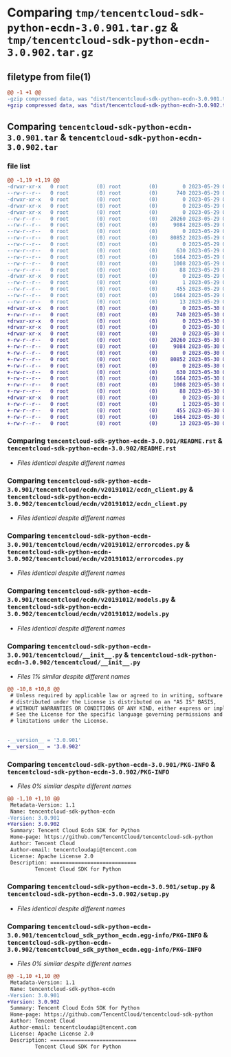 # Comparing `tmp/tencentcloud-sdk-python-ecdn-3.0.901.tar.gz` & `tmp/tencentcloud-sdk-python-ecdn-3.0.902.tar.gz`

## filetype from file(1)

```diff
@@ -1 +1 @@
-gzip compressed data, was "dist/tencentcloud-sdk-python-ecdn-3.0.901.tar", last modified: Mon May 29 02:26:58 2023, max compression
+gzip compressed data, was "dist/tencentcloud-sdk-python-ecdn-3.0.902.tar", last modified: Tue May 30 00:22:36 2023, max compression
```

## Comparing `tencentcloud-sdk-python-ecdn-3.0.901.tar` & `tencentcloud-sdk-python-ecdn-3.0.902.tar`

### file list

```diff
@@ -1,19 +1,19 @@
-drwxr-xr-x   0 root         (0) root         (0)        0 2023-05-29 02:26:58.000000 tencentcloud-sdk-python-ecdn-3.0.901/
--rw-r--r--   0 root         (0) root         (0)      740 2023-05-29 02:26:58.000000 tencentcloud-sdk-python-ecdn-3.0.901/README.rst
-drwxr-xr-x   0 root         (0) root         (0)        0 2023-05-29 02:26:58.000000 tencentcloud-sdk-python-ecdn-3.0.901/tencentcloud/
-drwxr-xr-x   0 root         (0) root         (0)        0 2023-05-29 02:26:58.000000 tencentcloud-sdk-python-ecdn-3.0.901/tencentcloud/ecdn/
-drwxr-xr-x   0 root         (0) root         (0)        0 2023-05-29 02:26:58.000000 tencentcloud-sdk-python-ecdn-3.0.901/tencentcloud/ecdn/v20191012/
--rw-r--r--   0 root         (0) root         (0)    20260 2023-05-29 02:26:58.000000 tencentcloud-sdk-python-ecdn-3.0.901/tencentcloud/ecdn/v20191012/ecdn_client.py
--rw-r--r--   0 root         (0) root         (0)     9084 2023-05-29 02:26:58.000000 tencentcloud-sdk-python-ecdn-3.0.901/tencentcloud/ecdn/v20191012/errorcodes.py
--rw-r--r--   0 root         (0) root         (0)        0 2023-05-29 02:26:58.000000 tencentcloud-sdk-python-ecdn-3.0.901/tencentcloud/ecdn/v20191012/__init__.py
--rw-r--r--   0 root         (0) root         (0)    80852 2023-05-29 02:26:58.000000 tencentcloud-sdk-python-ecdn-3.0.901/tencentcloud/ecdn/v20191012/models.py
--rw-r--r--   0 root         (0) root         (0)        0 2023-05-29 02:26:58.000000 tencentcloud-sdk-python-ecdn-3.0.901/tencentcloud/ecdn/__init__.py
--rw-r--r--   0 root         (0) root         (0)      630 2023-05-29 02:26:58.000000 tencentcloud-sdk-python-ecdn-3.0.901/tencentcloud/__init__.py
--rw-r--r--   0 root         (0) root         (0)     1664 2023-05-29 02:26:58.000000 tencentcloud-sdk-python-ecdn-3.0.901/PKG-INFO
--rw-r--r--   0 root         (0) root         (0)     1008 2023-05-29 02:26:58.000000 tencentcloud-sdk-python-ecdn-3.0.901/setup.py
--rw-r--r--   0 root         (0) root         (0)       88 2023-05-29 02:26:58.000000 tencentcloud-sdk-python-ecdn-3.0.901/setup.cfg
-drwxr-xr-x   0 root         (0) root         (0)        0 2023-05-29 02:26:58.000000 tencentcloud-sdk-python-ecdn-3.0.901/tencentcloud_sdk_python_ecdn.egg-info/
--rw-r--r--   0 root         (0) root         (0)        1 2023-05-29 02:26:58.000000 tencentcloud-sdk-python-ecdn-3.0.901/tencentcloud_sdk_python_ecdn.egg-info/dependency_links.txt
--rw-r--r--   0 root         (0) root         (0)      455 2023-05-29 02:26:58.000000 tencentcloud-sdk-python-ecdn-3.0.901/tencentcloud_sdk_python_ecdn.egg-info/SOURCES.txt
--rw-r--r--   0 root         (0) root         (0)     1664 2023-05-29 02:26:58.000000 tencentcloud-sdk-python-ecdn-3.0.901/tencentcloud_sdk_python_ecdn.egg-info/PKG-INFO
--rw-r--r--   0 root         (0) root         (0)       13 2023-05-29 02:26:58.000000 tencentcloud-sdk-python-ecdn-3.0.901/tencentcloud_sdk_python_ecdn.egg-info/top_level.txt
+drwxr-xr-x   0 root         (0) root         (0)        0 2023-05-30 00:22:36.000000 tencentcloud-sdk-python-ecdn-3.0.902/
+-rw-r--r--   0 root         (0) root         (0)      740 2023-05-30 00:22:36.000000 tencentcloud-sdk-python-ecdn-3.0.902/README.rst
+drwxr-xr-x   0 root         (0) root         (0)        0 2023-05-30 00:22:36.000000 tencentcloud-sdk-python-ecdn-3.0.902/tencentcloud/
+drwxr-xr-x   0 root         (0) root         (0)        0 2023-05-30 00:22:36.000000 tencentcloud-sdk-python-ecdn-3.0.902/tencentcloud/ecdn/
+drwxr-xr-x   0 root         (0) root         (0)        0 2023-05-30 00:22:36.000000 tencentcloud-sdk-python-ecdn-3.0.902/tencentcloud/ecdn/v20191012/
+-rw-r--r--   0 root         (0) root         (0)    20260 2023-05-30 00:22:36.000000 tencentcloud-sdk-python-ecdn-3.0.902/tencentcloud/ecdn/v20191012/ecdn_client.py
+-rw-r--r--   0 root         (0) root         (0)     9084 2023-05-30 00:22:36.000000 tencentcloud-sdk-python-ecdn-3.0.902/tencentcloud/ecdn/v20191012/errorcodes.py
+-rw-r--r--   0 root         (0) root         (0)        0 2023-05-30 00:22:36.000000 tencentcloud-sdk-python-ecdn-3.0.902/tencentcloud/ecdn/v20191012/__init__.py
+-rw-r--r--   0 root         (0) root         (0)    80852 2023-05-30 00:22:36.000000 tencentcloud-sdk-python-ecdn-3.0.902/tencentcloud/ecdn/v20191012/models.py
+-rw-r--r--   0 root         (0) root         (0)        0 2023-05-30 00:22:36.000000 tencentcloud-sdk-python-ecdn-3.0.902/tencentcloud/ecdn/__init__.py
+-rw-r--r--   0 root         (0) root         (0)      630 2023-05-30 00:22:36.000000 tencentcloud-sdk-python-ecdn-3.0.902/tencentcloud/__init__.py
+-rw-r--r--   0 root         (0) root         (0)     1664 2023-05-30 00:22:36.000000 tencentcloud-sdk-python-ecdn-3.0.902/PKG-INFO
+-rw-r--r--   0 root         (0) root         (0)     1008 2023-05-30 00:22:36.000000 tencentcloud-sdk-python-ecdn-3.0.902/setup.py
+-rw-r--r--   0 root         (0) root         (0)       88 2023-05-30 00:22:36.000000 tencentcloud-sdk-python-ecdn-3.0.902/setup.cfg
+drwxr-xr-x   0 root         (0) root         (0)        0 2023-05-30 00:22:36.000000 tencentcloud-sdk-python-ecdn-3.0.902/tencentcloud_sdk_python_ecdn.egg-info/
+-rw-r--r--   0 root         (0) root         (0)        1 2023-05-30 00:22:36.000000 tencentcloud-sdk-python-ecdn-3.0.902/tencentcloud_sdk_python_ecdn.egg-info/dependency_links.txt
+-rw-r--r--   0 root         (0) root         (0)      455 2023-05-30 00:22:36.000000 tencentcloud-sdk-python-ecdn-3.0.902/tencentcloud_sdk_python_ecdn.egg-info/SOURCES.txt
+-rw-r--r--   0 root         (0) root         (0)     1664 2023-05-30 00:22:36.000000 tencentcloud-sdk-python-ecdn-3.0.902/tencentcloud_sdk_python_ecdn.egg-info/PKG-INFO
+-rw-r--r--   0 root         (0) root         (0)       13 2023-05-30 00:22:36.000000 tencentcloud-sdk-python-ecdn-3.0.902/tencentcloud_sdk_python_ecdn.egg-info/top_level.txt
```

### Comparing `tencentcloud-sdk-python-ecdn-3.0.901/README.rst` & `tencentcloud-sdk-python-ecdn-3.0.902/README.rst`

 * *Files identical despite different names*

### Comparing `tencentcloud-sdk-python-ecdn-3.0.901/tencentcloud/ecdn/v20191012/ecdn_client.py` & `tencentcloud-sdk-python-ecdn-3.0.902/tencentcloud/ecdn/v20191012/ecdn_client.py`

 * *Files identical despite different names*

### Comparing `tencentcloud-sdk-python-ecdn-3.0.901/tencentcloud/ecdn/v20191012/errorcodes.py` & `tencentcloud-sdk-python-ecdn-3.0.902/tencentcloud/ecdn/v20191012/errorcodes.py`

 * *Files identical despite different names*

### Comparing `tencentcloud-sdk-python-ecdn-3.0.901/tencentcloud/ecdn/v20191012/models.py` & `tencentcloud-sdk-python-ecdn-3.0.902/tencentcloud/ecdn/v20191012/models.py`

 * *Files identical despite different names*

### Comparing `tencentcloud-sdk-python-ecdn-3.0.901/tencentcloud/__init__.py` & `tencentcloud-sdk-python-ecdn-3.0.902/tencentcloud/__init__.py`

 * *Files 1% similar despite different names*

```diff
@@ -10,8 +10,8 @@
 # Unless required by applicable law or agreed to in writing, software
 # distributed under the License is distributed on an "AS IS" BASIS,
 # WITHOUT WARRANTIES OR CONDITIONS OF ANY KIND, either express or implied.
 # See the License for the specific language governing permissions and
 # limitations under the License.
 
 
-__version__ = '3.0.901'
+__version__ = '3.0.902'
```

### Comparing `tencentcloud-sdk-python-ecdn-3.0.901/PKG-INFO` & `tencentcloud-sdk-python-ecdn-3.0.902/PKG-INFO`

 * *Files 0% similar despite different names*

```diff
@@ -1,10 +1,10 @@
 Metadata-Version: 1.1
 Name: tencentcloud-sdk-python-ecdn
-Version: 3.0.901
+Version: 3.0.902
 Summary: Tencent Cloud Ecdn SDK for Python
 Home-page: https://github.com/TencentCloud/tencentcloud-sdk-python
 Author: Tencent Cloud
 Author-email: tencentcloudapi@tencent.com
 License: Apache License 2.0
 Description: ============================
         Tencent Cloud SDK for Python
```

### Comparing `tencentcloud-sdk-python-ecdn-3.0.901/setup.py` & `tencentcloud-sdk-python-ecdn-3.0.902/setup.py`

 * *Files identical despite different names*

### Comparing `tencentcloud-sdk-python-ecdn-3.0.901/tencentcloud_sdk_python_ecdn.egg-info/PKG-INFO` & `tencentcloud-sdk-python-ecdn-3.0.902/tencentcloud_sdk_python_ecdn.egg-info/PKG-INFO`

 * *Files 0% similar despite different names*

```diff
@@ -1,10 +1,10 @@
 Metadata-Version: 1.1
 Name: tencentcloud-sdk-python-ecdn
-Version: 3.0.901
+Version: 3.0.902
 Summary: Tencent Cloud Ecdn SDK for Python
 Home-page: https://github.com/TencentCloud/tencentcloud-sdk-python
 Author: Tencent Cloud
 Author-email: tencentcloudapi@tencent.com
 License: Apache License 2.0
 Description: ============================
         Tencent Cloud SDK for Python
```

